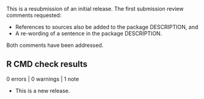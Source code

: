 This is a resubmission of an initial release. The first submission review
comments requested:

* References to sources also be added to the package DESCRIPTION, and
* A re-wording of a sentence in the package DESCRIPTION.

Both comments have been addressed.

## R CMD check results

0 errors | 0 warnings | 1 note

* This is a new release.
